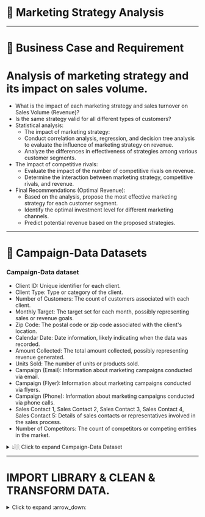 # 🛒 Marketing Strategy Analysis

---

# :briefcase: Business Case and Requirement
 # Analysis of marketing strategy and its impact on sales volume.

 - What is the impact of each marketing strategy and sales turnover on Sales Volume (Revenue)?
 - Is the same strategy valid for all different types of customers?
 - Statistical analysis:
    - The impact of marketing strategy:
    - Conduct correlation analysis, regression, and decision tree analysis to evaluate the influence of marketing strategy on revenue.
    - Analyze the differences in effectiveness of strategies among various customer segments.
  - The impact of competitive rivals:
    - Evaluate the impact of the number of competitive rivals on revenue.
    - Determine the interaction between marketing strategy, competitive rivals, and revenue.
  - Final Recommendations (Optimal Revenue):
    - Based on the analysis, propose the most effective marketing strategy for each customer segment.
    - Identify the optimal investment level for different marketing channels.
    - Predict potential revenue based on the proposed strategies.


---

# :bookmark_tabs: Campaign-Data Datasets

###  Campaign-Data dataset
 - Client ID: Unique identifier for each client.
 - Client Type: Type or category of the client.
 - Number of Customers: The count of customers associated with each client.
 - Monthly Target: The target set for each month, possibly representing sales or revenue goals.
 - Zip Code: The postal code or zip code associated with the client's location.
 - Calendar Date: Date information, likely indicating when the data was recorded.
 - Amount Collected: The total amount collected, possibly representing revenue generated.
 - Units Sold: The number of units or products sold.
 - Campaign (Email): Information about marketing campaigns conducted via email.
 - Campaign (Flyer): Information about marketing campaigns conducted via flyers.
 - Campaign (Phone): Information about marketing campaigns conducted via phone calls.
 - Sales Contact 1, Sales Contact 2, Sales Contact 3, Sales Contact 4, Sales Contact 5: Details of sales contacts or representatives involved in the sales process.
 - Number of Competitors: The count of competitors or competing entities in the market.

<details><summary> 👆🏼 Click to expand Campaign-Data Dataset </summary>

<div align="center">

**Table: Campaign-Data_dataset** 

<div align="center">
First 10 rows

| Client ID | Client Type     | Number of Customers | Monthly Target | Zip Code | Calendar Date | Amount Collected | Unit Sold | Campaign (Email) | Campaign (Flyer) | Campaign (Phone) | Sales Contact 1 | Sales Contact 2 | Sales Contact 3 | Sales Contact 4 | Sales Contact 5 | Number of Competition |
|-----------|-----------------|---------------------|----------------|----------|---------------|------------------|------------|-------------------|------------------|------------------|-----------------|-----------------|-----------------|-----------------|-----------------|------------------------|
| ID-987275 | Medium Facility| 2800                | 125            | 1003     | 16-01-2014    | 0                | 0          | 0.0               | 0.0              | 0.0              | 0.0             | 0.0             | 0.0             | 0.0             | 0.0             | Low                    |
| ID-987275 | Medium Facility| 2800                | 125            | 1003     | 16-02-2014    | 3409460          | 24         | 0.0               | 0.0              | 0.0              | 0.0             | 0.0             | 0.0             | 0.0             | 322500.0        | Low                    |
| ID-987275 | Medium Facility| 2800                | 125            | 1003     | 18-03-2014    | 10228384         | 75         | 0.0               | 0.0              | 0.0              | 0.0             | 0.0             | 0.0             | 0.0             | 0.0             | Low                    |
| ID-987275 | Medium Facility| 2800                | 125            | 1003     | 18-04-2014    | 17047304         | 123        | 0.0               | 0.0              | 0.0              | 0.0             | 3547500.0       | 1290000.0       | 0.0             | 0.0             | Low                    |
| ID-987275 | Medium Facility| 2800                | 125            | 1003     | 19-05-2014    | 23866224         | 171        | 0.0               | 0.0              | 0.0              | 0.0             | 0.0             | 0.0             | 0.0             | 0.0             | Low                    |

</details>

---
#  IMPORT LIBRARY & CLEAN & TRANSFORM DATA.

<details><summary> Click to expand :arrow_down: </summary>
  
```python
import pandas as pd
import numpy as np
import seaborn as sns
import scipy.stats
import os 
os.chdir("C:/Users/phu/OneDrive/Pictures")
```

```python
#Upload dataset
data = pd.read_csv('Campaign-Data.csv')
```
<details><summary> The  Overall Infomation </summary>
 
```python
data['Calendardate']=pd.to_datetime(data['Calendardate'])
data['Calendar_Month']=data['Calendardate'].dt.month
data['Calendar_Year']=data['Calendardate'].dt.year
```

---

## Result.
* The Impact of Marketing Strategy on Sales Volume
* Distribution of Customers by Type:
    - Large Facility: 45.97%
    - Small Facility: 28.23%
    - Medium Facility: 16.94%
    - Private Facility: 8.87%
 ```python
# Distribution of Customers by Type
data['Client Type'].value_counts(normalize=True)
```
![Screenshot 2024-03-02 122029](https://github.com/quocquang/Marketing-Strategy-Analysis/assets/87820013/91273883-0bd6-4648-acc4-47c985a76fe3) 
*  The correlation between the number of competitors and the customer type:
   - According to the ratio:
   - High:
       - Large Facility: 16.67%
       - Medium Facility: 16.67%
       - Private Facility: 16.67%
       - Small Facility: 16.67%
   - Low:
       - Large Facility: 83.33%
       - Medium Facility: 83.33%
       - Private Facility: 83.33%
       - Small Facility: 83.33%
 ```python
      pd.crosstab(data['Number of Competition'],data['Client Type'],margins=True,normalize='columns')
 ```
  ![Screenshot 2024-03-02 122524](https://github.com/quocquang/Marketing-Strategy-Analysis/assets/87820013/b0bd27c3-2e38-45a2-b538-c715d36e5983)
  - Average by the number of competitors:
    - Large Facility:
       - Number of customers: 1380.84
       - Average sales volume: 19,998,800
    -  Medium Facility:
       - Number of customers: 3940.76
       - Average sales volume: 40,759,970
    - Private Facility:
       - Number of customers: 400.73
       - Average sales volume: 5,030,246
    - Small Facility:
       - Number of customers: 422.51
       - Average sales volume: 1,637,759
 ```python
      data.groupby('Client Type').mean()
 ```

| Client Type      | Number of Customers | Montly Target | Zip Code | Amount Collected | Unit Sold | Campaign (Email) | Campaign (Flyer) | Campaign (Phone) | Sales Contact 1 | Sales Contact 2 | Sales Contact 3 | Sales Contact 4 | Sales Contact 5 | Calendar Month | Calendar Year |
|------------------|---------------------|---------------|----------|-------------------|-----------|-------------------|------------------|------------------|-----------------|-----------------|-----------------|-----------------|-----------------|----------------|---------------|
| Large Facility  | 1380.842105         | 71.578947     | 1003.0   | 1.999880e+07      | 143.098684| 142273.609649     | 8.192056e+05     | 45595.436623     | 133667.763158   | 2.034013e+06    | 2.017039e+06    | 119287.280702   | 16266.447368    | 6.5            | 2014.5        |
| Medium Facility | 3940.761905         | 202.857143    | 1003.0   | 4.075997e+07      | 290.583333| 437217.097817     | 1.552603e+06     | 49176.847619     | 398645.833333   | 4.822783e+06    | 4.698646e+06    | 85104.166667    | 33273.809524    | 6.5            | 2014.5        |
| Private Facility| 400.727273          | 20.454545     | 1003.0   | 5.030246e+06      | 35.784091 | 5183.715152       | 2.272919e+05     | 5522.470455      | 1221.590909     | 6.376705e+05    | 4.434375e+05    | 3664.772727     | 12215.909091    | 6.5            | 2014.5        |
| Small Facility  | 422.514286          | 21.285714     | 1003.0   | 1.637759e+06      | 11.689286 | 11975.986310      | 9.120875e+04     | 0.000000         | 8062.500000     | 7.617143e+05    | 3.727946e+05    | 4223.214286     | 1535.714286     | 6.5            | 2014.5        |


*  The correlation between customer type and sales revenue:
   - Large Facility: Average sales revenue: 19,998,800
   - Medium Facility: Average sales revenue: 40,759,970
   - Private Facility:Average sales revenue: 5,030,246
   - Small Facility: Average sales revenue: 1,637,759
 
    ---
    
* Phân tích hồi quy tuyến tính (OLS - Ordinary Least Squares) được thực hiện để đánh giá mức độ ảnh hưởng của các biến độc lập (Campaign_Email, Campaign_Flyer, Campaign_Phone, Sales_Contact_1, Sales_Contact_2, Sales_Contact_3, Sales_Contact_4, Sales_Contact_5) đối với biến phụ thuộc (Amount_Collected), tức là số tiền thu được.
- Chiến dịch quảng cáo bằng Flyer có ảnh hưởng tích cực lớn nhất với hệ số là 4.1059.
  - Sales Contact 2 có ảnh hưởng tích cực với hệ số là 3.5778.
  - Sales Contact 1 có ảnh hưởng tích cực với hệ số là 3.1365.
  - Sales Contact 3 có ảnh hưởng tích cực với hệ số là 2.1174.
- Large Facility:
  - Sales Contact 1 có ảnh hưởng tích cực lớn nhất với hệ số là 11.6731.
  - Sales Contact 4 có ảnh hưởng tích cực với hệ số là 10.6145.
  - Sales Contact 2 có ảnh hưởng tích cực với hệ số là 4.0031.
  - Chiến dịch quảng cáo bằng Flyer có ảnh hưởng tích cực với hệ số là 2.7204.
  - Sales Contact 3 có ảnh hưởng tích cực với hệ số là 2.0316.
  - Chiến dịch quảng cáo bằng Phone có ảnh hưởng tiêu cực với hệ số là -3.5361.
- Small Facility:
  - Sales Contact 2 có ảnh hưởng tích cực với hệ số là 0.810100.
- Private Facility:
  - Sales Contact 2 có ảnh hưởng tích cực lớn nhất với hệ số là 6.6223.
 * Trong tài khoản Medium Facility:

- Chiến dịch quảng cáo Flyer (Campaign_Flyer) có ROI là 4.1 đô la cho mỗi đô la chi tiêu.
  - Sales Contact 2 có ROI là 3.6 đô la cho mỗi đô la chi tiêu.
  - Sales Contact 1 có ROI là 3.1 đô la cho mỗi đô la chi tiêu.
  - Sales Contact 3 có ROI là 2.1 đô la cho mỗi đô la chi tiêu.
 - Trong tài khoản Large Facility:
   - Sales Contact 1 có ROI cao nhất, là 11.7 đô la cho mỗi đô la chi tiêu.
   - Sales Contact 4 có ROI là 10.6 đô la cho mỗi đô la chi tiêu.
   - Sales Contact 2 có ROI là 4 đô la cho mỗi đô la chi tiêu.
- Chiến dịch quảng cáo Flyer (Campaign_Flyer) có ROI là 2.7 đô la cho mỗi đô la chi tiêu.
  - Sales Contact 3 có ROI là 2 đô la cho mỗi đô la chi tiêu.
- Chiến dịch quảng cáo qua điện thoại (Campaign_Phone) có ROI là -3.5 đô la cho mỗi đô la chi tiêu, có thể hiểu là chiến dịch này không hiệu quả và gây lỗ.
  - Trong tài khoản Small Facility:
  - Sales Contact 2 có ROI là 0.8 đô la cho mỗi đô la chi tiêu.
- Chiến dịch quảng cáo qua điện thoại (Campaign_Phone) có ROI là 0 đô la cho mỗi đô la chi tiêu.
  - Trong tài khoản Private Facility:
  - Sales Contact 2 có ROI là 6.6 đô la cho mỗi đô la chi tiêu.
  
---


  # 🧾 What can you practice with this case study?
- Python
  - pandas, numpy,matplotlib,seaborn.
  - cleaning, check Null values, transforming.
  - import, save csv file. 
